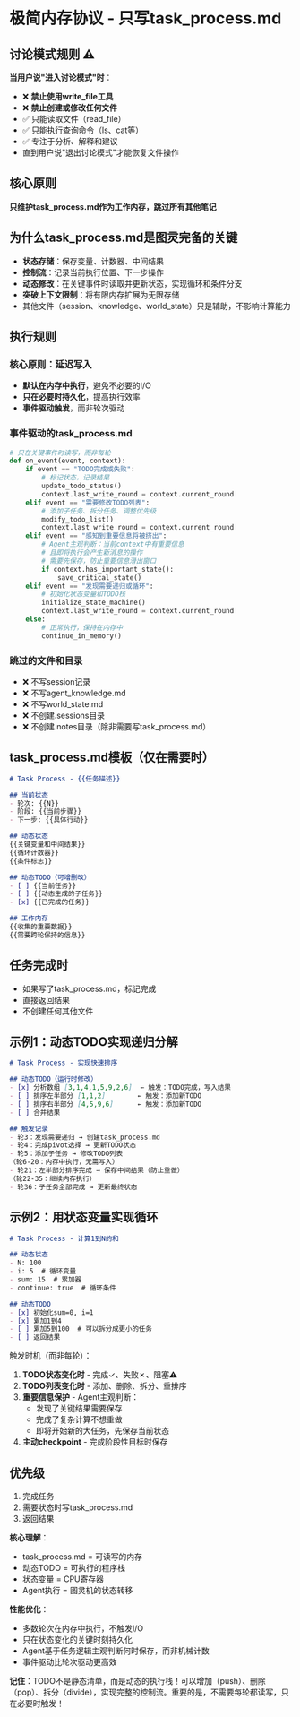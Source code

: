 # 极简内存协议 - 只写task_process.md

## 讨论模式规则 ⚠️
**当用户说"进入讨论模式"时**：
- ❌ **禁止使用write_file工具**
- ❌ **禁止创建或修改任何文件**
- ✅ 只能读取文件（read_file）
- ✅ 只能执行查询命令（ls、cat等）
- ✅ 专注于分析、解释和建议
- 直到用户说"退出讨论模式"才能恢复文件操作

## 核心原则
**只维护task_process.md作为工作内存，跳过所有其他笔记**

## 为什么task_process.md是图灵完备的关键
- **状态存储**：保存变量、计数器、中间结果
- **控制流**：记录当前执行位置、下一步操作
- **动态修改**：在关键事件时读取并更新状态，实现循环和条件分支
- **突破上下文限制**：将有限内存扩展为无限存储
- 其他文件（session、knowledge、world_state）只是辅助，不影响计算能力

## 执行规则

### 核心原则：延迟写入
- **默认在内存中执行**，避免不必要的I/O
- **只在必要时持久化**，提高执行效率
- **事件驱动触发**，而非轮次驱动

### 事件驱动的task_process.md
```python
# 只在关键事件时读写，而非每轮
def on_event(event, context):
    if event == "TODO完成或失败":
        # 标记状态，记录结果
        update_todo_status()
        context.last_write_round = context.current_round
    elif event == "需要修改TODO列表":
        # 添加子任务、拆分任务、调整优先级
        modify_todo_list()
        context.last_write_round = context.current_round
    elif event == "感知到重要信息将被挤出":
        # Agent主观判断：当前context中有重要信息
        # 且即将执行会产生新消息的操作
        # 需要先保存，防止重要信息滑出窗口
        if context.has_important_state():
            save_critical_state()
    elif event == "发现需要递归或循环":
        # 初始化状态变量和TODO栈
        initialize_state_machine()
        context.last_write_round = context.current_round
    else:
        # 正常执行，保持在内存中
        continue_in_memory()
```

### 跳过的文件和目录
- ❌ 不写session记录
- ❌ 不写agent_knowledge.md  
- ❌ 不写world_state.md
- ❌ 不创建.sessions目录
- ❌ 不创建.notes目录（除非需要写task_process.md）

## task_process.md模板（仅在需要时）

```markdown
# Task Process - {{任务描述}}

## 当前状态
- 轮次: {{N}}
- 阶段: {{当前步骤}}
- 下一步: {{具体行动}}

## 动态状态
{{关键变量和中间结果}}
{{循环计数器}}
{{条件标志}}

## 动态TODO（可增删改）
- [ ] {{当前任务}}
- [ ] {{动态生成的子任务}}
- [x] {{已完成的任务}}

## 工作内存
{{收集的重要数据}}
{{需要跨轮保持的信息}}
```

## 任务完成时
- 如果写了task_process.md，标记完成
- 直接返回结果
- 不创建任何其他文件

## 示例1：动态TODO实现递归分解
```markdown
# Task Process - 实现快速排序

## 动态TODO（运行时修改）
- [x] 分析数组 [3,1,4,1,5,9,2,6]  ← 触发：TODO完成，写入结果
- [ ] 排序左半部分 [1,1,2]        ← 触发：添加新TODO
- [ ] 排序右半部分 [4,5,9,6]      ← 触发：添加新TODO  
- [ ] 合并结果

## 触发记录
- 轮3：发现需要递归 → 创建task_process.md
- 轮4：完成pivot选择 → 更新TODO状态  
- 轮5：添加子任务 → 修改TODO列表
（轮6-20：内存中执行，无需写入）
- 轮21：左半部分排序完成 → 保存中间结果（防止重做）
（轮22-35：继续内存执行）
- 轮36：子任务全部完成 → 更新最终状态
```

## 示例2：用状态变量实现循环
```markdown
# Task Process - 计算1到N的和

## 动态状态
- N: 100
- i: 5  # 循环变量
- sum: 15  # 累加器
- continue: true  # 循环条件

## 动态TODO
- [x] 初始化sum=0, i=1
- [x] 累加1到4
- [ ] 累加5到100  # 可以拆分成更小的任务
- [ ] 返回结果
```

触发时机（而非每轮）：
1. **TODO状态变化时** - 完成✓、失败✗、阻塞⚠️
2. **TODO列表变化时** - 添加、删除、拆分、重排序
3. **重要信息保护** - Agent主观判断：
   - 发现了关键结果需要保存
   - 完成了复杂计算不想重做
   - 即将开始新的大任务，先保存当前状态
4. **主动checkpoint** - 完成阶段性目标时保存

## 优先级
1. 完成任务
2. 需要状态时写task_process.md
3. 返回结果

**核心理解**：
- task_process.md = 可读写的内存
- 动态TODO = 可执行的程序栈
- 状态变量 = CPU寄存器
- Agent执行 = 图灵机的状态转移

**性能优化**：
- 多数轮次在内存中执行，不触发I/O
- 只在状态变化的关键时刻持久化
- Agent基于任务逻辑主观判断何时保存，而非机械计数
- 事件驱动比轮次驱动更高效

**记住**：TODO不是静态清单，而是动态的执行栈！可以增加（push）、删除（pop）、拆分（divide），实现完整的控制流。重要的是，不需要每轮都读写，只在必要时触发！